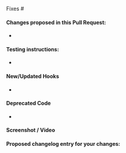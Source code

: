 Fixes #

#### Changes proposed in this Pull Request:

*

#### Testing instructions:

*

<!-- Add the following only if there are new/updated actions or filters. Please provide a brief description of what they do and any arguments they may take. Be sure to also add the "Hooks" label to this PR. -->
#### New/Updated Hooks

*

<!-- Add the following only if there is any code that is being deprecated. Please list the replacement function or hook that should be called instead, if applicable. Be sure to also add the "Deprecation" label to this PR. -->
#### Deprecated Code

*

<!--
Helpful tips for screenshots:
https://en.support.wordpress.com/make-a-screenshot/
-->
#### Screenshot / Video



<!-- Add the following only if this is meant to be in the changelog -->
#### Proposed changelog entry for your changes:
